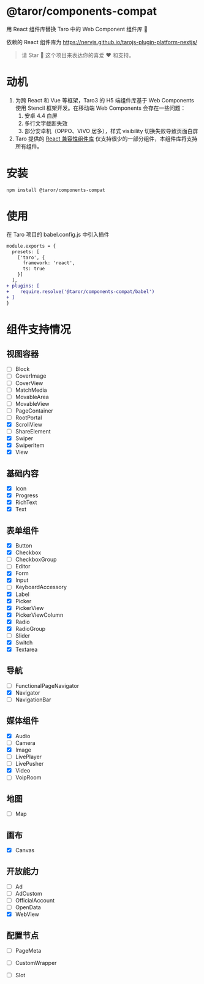 # @taror/components-compat

用 React 组件库替换 Taro 中的 Web Component 组件库 🤟

依赖的 React 组件库为 https://nervjs.github.io/tarojs-plugin-platform-nextjs/

> 请 Star 🌟 这个项目来表达你的喜爱 ❤️ 和支持。

# 动机

1. 为跨 React 和 Vue 等框架，Taro3 的 H5 端组件库基于 Web Components 使用 Stencil 框架开发。在移动端 Web Components 会存在一些问题：
    1. 安卓 4.4 白屏
    2. 多行文字截断失效
    3. 部分安卓机（OPPO、VIVO 居多），样式 visibility 切换失败导致页面白屏
2. Taro 提供的 [React 兼容性组件库](https://github.com/NervJS/taro/tree/next/packages/taro-components-react/src/components) 仅支持很少的一部分组件，本组件库将支持所有组件。

# 安装

```
npm install @taror/components-compat
```

# 使用

在 Taro 项目的 babel.config.js 中引入插件

```diff
module.exports = {
  presets: [
    ['taro', {
      framework: 'react',
      ts: true
    }]
  ],
+ plugins: [
+    require.resolve('@taror/components-compat/babel')
+ ]
}
```

# 组件支持情况

## 视图容器

- [ ] Block
- [ ] CoverImage
- [ ] CoverView
- [ ] MatchMedia
- [ ] MovableArea
- [ ] MovableView
- [ ] PageContainer
- [ ] RootPortal
- [x] ScrollView
- [ ] ShareElement
- [x] Swiper
- [x] SwiperItem
- [x] View

## 基础内容

- [x] Icon
- [x] Progress
- [x] RichText
- [x] Text

## 表单组件

- [x] Button
- [x] Checkbox
- [ ] CheckboxGroup
- [ ] Editor
- [x] Form
- [x] Input
- [ ] KeyboardAccessory
- [x] Label
- [x] Picker
- [x] PickerView
- [x] PickerViewColumn
- [x] Radio
- [x] RadioGroup
- [ ] Slider
- [x] Switch
- [x] Textarea

## 导航

- [ ] FunctionalPageNavigator
- [x] Navigator
- [ ] NavigationBar

## 媒体组件

- [x] Audio
- [ ] Camera
- [x] Image
- [ ] LivePlayer
- [ ] LivePusher
- [x] Video
- [ ] VoipRoom

## 地图

- [ ] Map

## 画布

- [x] Canvas

## 开放能力

- [ ] Ad
- [ ] AdCustom
- [ ] OfficialAccount
- [ ] OpenData
- [x] WebView

## 配置节点

- [ ] PageMeta
- [ ] CustomWrapper
- [ ] Slot

